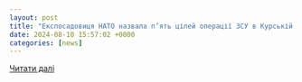 ```yaml
---
layout: post
title: "Експосадовиця НАТО назвала п’ять цілей операції ЗСУ в Курській області - Главком"
date: 2024-08-10 15:57:02 +0000
categories: [news]
---
```


[Читати далі](https://glavcom.ua/world/observe/eksposadovitsja-nato-nazvala-pjat-tsilej-nastupu-zsu-v-kurskij-oblasti-1014680.html)
